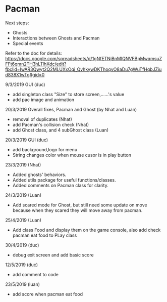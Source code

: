 # Pacman

Next steps:
+ Ghosts
+ Interactions between Ghosts and Pacman
+ Special events

Refer to the doc for details:
https://docs.google.com/spreadsheets/d/1gNfETNjBnMIQNVFBpMwqmsuZFFt6qmn2TH3hL11hXdc/edit?fbclid=IwAR3Qwyt2Q2MLUXxOqj_QvhkywDKThoqvO8aDu7gWuTfHqbJZiud838X1wTg#gid=0

9/3/2019 GUI (duc)
+ add singleton class "Size" to store screen,......'s value
+ add pac image and animation

20/3/2019 Overall fixes, Pacman and Ghost (by Nhat and Luan)
+ removal of duplicates (Nhat)
+ add Pacman's collision check (Nhat)
+ add Ghost class, and 4 subGhost class (Luan)

20/3/2019 GUI (duc)
+ add background,logo for menu
+ String changes color when mouse cusor is in play button

23/3/2019 (Nhat)
+ Added ghosts' behaviors. 
+ Added utils package for useful functions/classes.  
+ Added comments on Pacman class for clarity.

24/3/2019 (Luan)
+ Add scared mode for Ghost, but still need some update on move because when they scared they will move away from pacman.


25/4/2019 (Luan)
+ Add class Food and display them on the game console, also add check pacman eat food to PLay class

30/4/2019 (duc)
+ debug exit screen and add basic score

12/5/2019 (duc)
+ add comment to code

23/5/2019 (luan)
+ add score when pacman eat food
